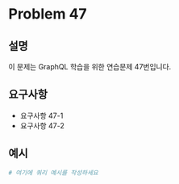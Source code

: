 # Problem 47

## 설명
이 문제는 GraphQL 학습을 위한 연습문제 47번입니다.

## 요구사항
- 요구사항 47-1
- 요구사항 47-2

## 예시
```graphql
# 여기에 쿼리 예시를 작성하세요
```
